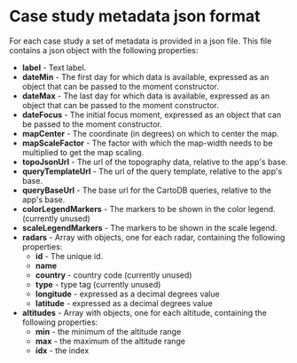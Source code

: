 

# Case study metadata json format

For each case study a set of metadata is provided in a json file. This file contains a json 
object with the following properties:

* __label__ - Text label.
* __dateMin__ - The first day for which data is available, expressed as an object that can be passed to the moment constructor.
* __dateMax__ - The last day for which data is available, expressed as an object that can be passed to the moment constructor.
* __dateFocus__ - The initial focus moment, expressed as an object that can be passed to the moment constructor.
* __mapCenter__ - The coordinate (in degrees) on which to center the map.
* __mapScaleFactor__ - The factor with which the map-width needs to be multiplied to get the map scaling.
* __topoJsonUrl__ - The url of the topography data, relative to the app's base.
* __queryTemplateUrl__ - The url of the query template, relative to the app's base.
* __queryBaseUrl__ - The base url for the CartoDB queries, relative to the app's base.
* __colorLegendMarkers__ - The markers to be shown in the color legend. (currently unused)
* __scaleLegendMarkers__ - The markers to be shown in the scale legend.
* __radars__ - Array with objects, one for each radar, containing the following properties:
    * __id__ - The unique id.
    * __name__ 
    * __country__ - country code (currently unused)
    * __type__ - type tag (currently unused)
    * __longitude__ - expressed as a decimal degrees value
    * __latitude__ - expressed as a decimal degrees value
* __altitudes__ - Array with objects, one for each altitude, containing the following properties:
    * __min__ - the minimum of the altitude range
    * __max__ - the maximum of the altitude range
    * __idx__ - the index
